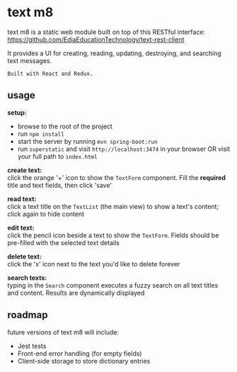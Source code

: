 # __text m8__
text m8 is a static web module built on top of this RESTful interface: https://github.com/EdiaEducationTechnology/text-rest-client  

It provides a UI for creating, reading, updating, destroying, and searching text messages.  
```
Built with React and Redux.
```
## __usage__  

__setup:__
* browse to the root of the project
* run `npm install`
* start the server by running `mvn spring-boot:run`
* run `superstatic` and visit `http://localhost:3474` in your browser OR visit your full path to `index.html`

__create text:__  
click the orange '+' icon to show the `TextForm` component. Fill the __required__ title and text fields, then click 'save'  

__read text:__  
click a text title on the `TextList` (the main view) to show a text's content; click again to hide content  

__edit text:__  
click the pencil icon beside a text to show the `TextForm`. Fields should be pre-filled with the selected text details  

__delete text:__  
click the 'x' icon next to the text you'd like to delete forever  

__search texts:__  
typing in the `Search` component executes a fuzzy search on all text titles and content. Results are dynamically displayed  

## __roadmap__  
future versions of text m8 will include:
* Jest tests
* Front-end error handling (for empty fields)
* Client-side storage to store dictionary entries
